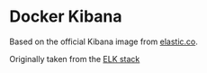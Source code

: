 # Docker Kibana

Based on the official Kibana image from [elastic.co](https://www.docker.elastic.co/).

Originally taken from the [ELK stack](https://github.com/deviantony/docker-elk)
